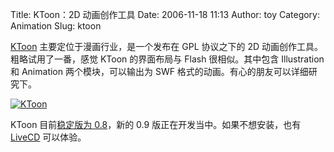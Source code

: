 Title: KToon：2D 动画创作工具
Date: 2006-11-18 11:13
Author: toy
Category: Animation
Slug: ktoon

[KToon](http://ktoon.toonka.com) 主要定位于漫画行业，是一个发布在 GPL
协议之下的 2D 动画创作工具。粗略试用了一番，感觉 KToon 的界面布局与
Flash 很相似。其中包含 Illustration 和 Animation 两个模块，可以输出为
SWF 格式的动画。有心的朋友可以详细研究下。

[![KToon](http://i.linuxtoy.org/i/2006/11/ktoon_s.png)](http://i.linuxtoy.org/i/2006/11/ktoon.png)

KToon 目前[稳定版为
0.8](http://ktoon.toonka.com/index.php?option=com_content&task=view&id=5&Itemid=26)，新的
0.9 版正在开发当中。如果不想安装，也有
[LiveCD](http://ktoon.toonka.com/index.php?option=com_content&task=view&id=30&Itemid=36)
可以体验。
